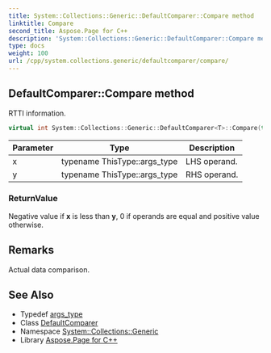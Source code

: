 ```yaml
---
title: System::Collections::Generic::DefaultComparer::Compare method
linktitle: Compare
second_title: Aspose.Page for C++
description: 'System::Collections::Generic::DefaultComparer::Compare method. RTTI information in C++.'
type: docs
weight: 100
url: /cpp/system.collections.generic/defaultcomparer/compare/
---
```

## DefaultComparer::Compare method


RTTI information.

```cpp
virtual int System::Collections::Generic::DefaultComparer<T>::Compare(typename ThisType::args_type x, typename ThisType::args_type y) const override
```


| Parameter | Type | Description |
| --- | --- | --- |
| x | typename ThisType::args_type | LHS operand. |
| y | typename ThisType::args_type | RHS operand. |

### ReturnValue

Negative value if **x** is less than **y**, 0 if operands are equal and positive value otherwise.
## Remarks


Actual data comparison. 
## See Also

* Typedef [args_type](../../icomparer/args_type/)
* Class [DefaultComparer](../)
* Namespace [System::Collections::Generic](../../)
* Library [Aspose.Page for C++](../../../)
